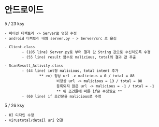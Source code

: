 # 안드로이드

5 / 23
    ksy
    
    - 파이썬 디렉토리 -> Server로 명칭 수정
    - android 디렉토리 내의 server.py - > Server/src 로 옮김
    
    - Client.class
            - (105 line) Server.py로 부터 결과 값 String 값으로 수신하도록 수정
            - (55 line) result 함수로 malicious, total의 결과 값 추출
   
    - ScanResult_Activity.class
            - (44 line) int형 malicious, total intent 추가
                    ** ex) 정상 url -> malicious = 0 / total = 88
                            비정상 url -> malicious = 13 / total = 88
                            등록되지 않은 url -> malicious = -1 / total = -1
                            ** 위 조건들에 따른 if문 수정필요 **
            - (60 line) if 조건문을 malicious로 수정

5 / 26
    ksy
    
    - UI 디자인 수정
    - virustotal/detail uri 연결
